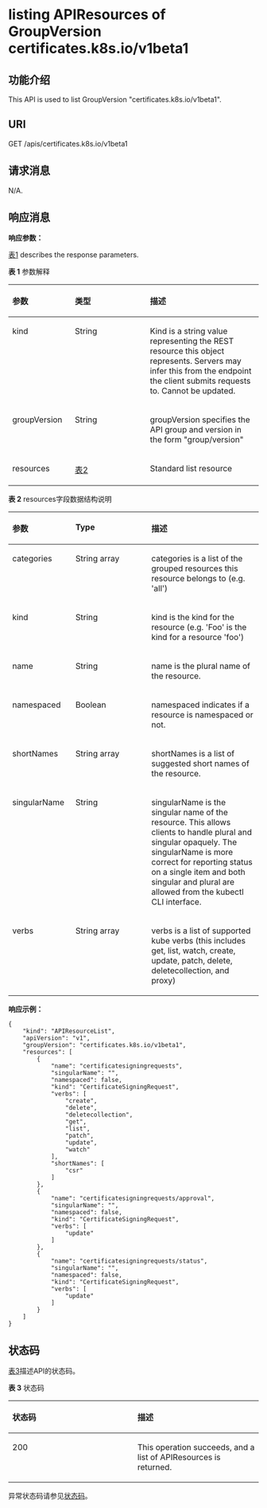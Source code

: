 # listing APIResources of GroupVersion certificates.k8s.io/v1beta1<a name="cce_02_0197"></a>

## 功能介绍<a name="section41689235"></a>

This API is used to list GroupVersion "certificates.k8s.io/v1beta1".

## URI<a name="section39658796"></a>

GET /apis/certificates.k8s.io/v1beta1

## 请求消息<a name="section21384849"></a>

N/A.

## 响应消息<a name="section58245913"></a>

**响应参数：**

[表1](#d0e48269)  describes the response parameters.

**表 1**  参数解释

<a name="d0e48269"></a>
<table><thead align="left"><tr id="row5591710"><th class="cellrowborder" valign="top" width="25%" id="mcps1.2.4.1.1"><p id="p50275403"><a name="p50275403"></a><a name="p50275403"></a>参数</p>
</th>
<th class="cellrowborder" valign="top" width="30%" id="mcps1.2.4.1.2"><p id="p45775832"><a name="p45775832"></a><a name="p45775832"></a>类型</p>
</th>
<th class="cellrowborder" valign="top" width="45%" id="mcps1.2.4.1.3"><p id="p16854893"><a name="p16854893"></a><a name="p16854893"></a>描述</p>
</th>
</tr>
</thead>
<tbody><tr id="row23069107"><td class="cellrowborder" valign="top" width="25%" headers="mcps1.2.4.1.1 "><p id="p56658385"><a name="p56658385"></a><a name="p56658385"></a>kind</p>
</td>
<td class="cellrowborder" valign="top" width="30%" headers="mcps1.2.4.1.2 "><p id="p25926512"><a name="p25926512"></a><a name="p25926512"></a>String</p>
</td>
<td class="cellrowborder" valign="top" width="45%" headers="mcps1.2.4.1.3 "><p id="p19672760"><a name="p19672760"></a><a name="p19672760"></a>Kind is a string value representing the REST resource this object represents. Servers may infer this from the endpoint the client submits requests to. Cannot be updated.</p>
</td>
</tr>
<tr id="row42837114"><td class="cellrowborder" valign="top" width="25%" headers="mcps1.2.4.1.1 "><p id="p47254225"><a name="p47254225"></a><a name="p47254225"></a>groupVersion</p>
</td>
<td class="cellrowborder" valign="top" width="30%" headers="mcps1.2.4.1.2 "><p id="p2387045"><a name="p2387045"></a><a name="p2387045"></a>String</p>
</td>
<td class="cellrowborder" valign="top" width="45%" headers="mcps1.2.4.1.3 "><p id="p59132957"><a name="p59132957"></a><a name="p59132957"></a>groupVersion specifies the API group and version in the form "group/version"</p>
</td>
</tr>
<tr id="row62434570"><td class="cellrowborder" valign="top" width="25%" headers="mcps1.2.4.1.1 "><p id="p24035444"><a name="p24035444"></a><a name="p24035444"></a>resources</p>
</td>
<td class="cellrowborder" valign="top" width="30%" headers="mcps1.2.4.1.2 "><p id="p713975"><a name="p713975"></a><a name="p713975"></a><a href="#d0e48319">表2</a></p>
</td>
<td class="cellrowborder" valign="top" width="45%" headers="mcps1.2.4.1.3 "><p id="p50725899"><a name="p50725899"></a><a name="p50725899"></a>Standard list resource</p>
</td>
</tr>
</tbody>
</table>

**表 2**  resources字段数据结构说明

<a name="d0e48319"></a>
<table><thead align="left"><tr id="row47597760"><th class="cellrowborder" valign="top" width="25.252525252525253%" id="mcps1.2.4.1.1"><p id="p30213385"><a name="p30213385"></a><a name="p30213385"></a>参数</p>
</th>
<th class="cellrowborder" valign="top" width="30.303030303030305%" id="mcps1.2.4.1.2"><p id="p31365126"><a name="p31365126"></a><a name="p31365126"></a>Type</p>
</th>
<th class="cellrowborder" valign="top" width="44.44444444444445%" id="mcps1.2.4.1.3"><p id="p57547296"><a name="p57547296"></a><a name="p57547296"></a>描述</p>
</th>
</tr>
</thead>
<tbody><tr id="row30819390"><td class="cellrowborder" valign="top" width="25.252525252525253%" headers="mcps1.2.4.1.1 "><p id="p13342665"><a name="p13342665"></a><a name="p13342665"></a>categories</p>
</td>
<td class="cellrowborder" valign="top" width="30.303030303030305%" headers="mcps1.2.4.1.2 "><p id="p7014056"><a name="p7014056"></a><a name="p7014056"></a>String array</p>
</td>
<td class="cellrowborder" valign="top" width="44.44444444444445%" headers="mcps1.2.4.1.3 "><p id="p31267652"><a name="p31267652"></a><a name="p31267652"></a>categories is a list of the grouped resources this resource belongs to (e.g. 'all')</p>
</td>
</tr>
<tr id="row12973412"><td class="cellrowborder" valign="top" width="25.252525252525253%" headers="mcps1.2.4.1.1 "><p id="p44213413"><a name="p44213413"></a><a name="p44213413"></a>kind</p>
</td>
<td class="cellrowborder" valign="top" width="30.303030303030305%" headers="mcps1.2.4.1.2 "><p id="p24516695"><a name="p24516695"></a><a name="p24516695"></a>String</p>
</td>
<td class="cellrowborder" valign="top" width="44.44444444444445%" headers="mcps1.2.4.1.3 "><p id="p39695265"><a name="p39695265"></a><a name="p39695265"></a>kind is the kind for the resource (e.g. 'Foo' is the kind for a resource 'foo')</p>
</td>
</tr>
<tr id="row21713071"><td class="cellrowborder" valign="top" width="25.252525252525253%" headers="mcps1.2.4.1.1 "><p id="p13928337"><a name="p13928337"></a><a name="p13928337"></a>name</p>
</td>
<td class="cellrowborder" valign="top" width="30.303030303030305%" headers="mcps1.2.4.1.2 "><p id="p54453536"><a name="p54453536"></a><a name="p54453536"></a>String</p>
</td>
<td class="cellrowborder" valign="top" width="44.44444444444445%" headers="mcps1.2.4.1.3 "><p id="p48660291"><a name="p48660291"></a><a name="p48660291"></a>name is the plural name of the resource.</p>
</td>
</tr>
<tr id="row35289440"><td class="cellrowborder" valign="top" width="25.252525252525253%" headers="mcps1.2.4.1.1 "><p id="p39872381"><a name="p39872381"></a><a name="p39872381"></a>namespaced</p>
</td>
<td class="cellrowborder" valign="top" width="30.303030303030305%" headers="mcps1.2.4.1.2 "><p id="p8437410"><a name="p8437410"></a><a name="p8437410"></a>Boolean</p>
</td>
<td class="cellrowborder" valign="top" width="44.44444444444445%" headers="mcps1.2.4.1.3 "><p id="p12341624"><a name="p12341624"></a><a name="p12341624"></a>namespaced indicates if a resource is namespaced or not.</p>
</td>
</tr>
<tr id="row43965757"><td class="cellrowborder" valign="top" width="25.252525252525253%" headers="mcps1.2.4.1.1 "><p id="p4456542"><a name="p4456542"></a><a name="p4456542"></a>shortNames</p>
</td>
<td class="cellrowborder" valign="top" width="30.303030303030305%" headers="mcps1.2.4.1.2 "><p id="p25435653"><a name="p25435653"></a><a name="p25435653"></a>String array</p>
</td>
<td class="cellrowborder" valign="top" width="44.44444444444445%" headers="mcps1.2.4.1.3 "><p id="p47021975"><a name="p47021975"></a><a name="p47021975"></a>shortNames is a list of suggested short names of the resource.</p>
</td>
</tr>
<tr id="row20544597"><td class="cellrowborder" valign="top" width="25.252525252525253%" headers="mcps1.2.4.1.1 "><p id="p53499637"><a name="p53499637"></a><a name="p53499637"></a>singularName</p>
</td>
<td class="cellrowborder" valign="top" width="30.303030303030305%" headers="mcps1.2.4.1.2 "><p id="p38503350"><a name="p38503350"></a><a name="p38503350"></a>String</p>
</td>
<td class="cellrowborder" valign="top" width="44.44444444444445%" headers="mcps1.2.4.1.3 "><p id="p31763647"><a name="p31763647"></a><a name="p31763647"></a>singularName is the singular name of the resource. This allows clients to handle plural and singular opaquely. The singularName is more correct for reporting status on a single item and both singular and plural are allowed from the kubectl CLI interface.</p>
</td>
</tr>
<tr id="row17437375"><td class="cellrowborder" valign="top" width="25.252525252525253%" headers="mcps1.2.4.1.1 "><p id="p3141256"><a name="p3141256"></a><a name="p3141256"></a>verbs</p>
</td>
<td class="cellrowborder" valign="top" width="30.303030303030305%" headers="mcps1.2.4.1.2 "><p id="p53115182"><a name="p53115182"></a><a name="p53115182"></a>String array</p>
</td>
<td class="cellrowborder" valign="top" width="44.44444444444445%" headers="mcps1.2.4.1.3 "><p id="p7362456"><a name="p7362456"></a><a name="p7362456"></a>verbs is a list of supported kube verbs (this includes get, list, watch, create, update, patch, delete, deletecollection, and proxy)</p>
</td>
</tr>
</tbody>
</table>

**响应示例：**

```
{
    "kind": "APIResourceList",
    "apiVersion": "v1",
    "groupVersion": "certificates.k8s.io/v1beta1",
    "resources": [
        {
            "name": "certificatesigningrequests",
            "singularName": "",
            "namespaced": false,
            "kind": "CertificateSigningRequest",
            "verbs": [
                "create",
                "delete",
                "deletecollection",
                "get",
                "list",
                "patch",
                "update",
                "watch"
            ],
            "shortNames": [
                "csr"
            ]
        },
        {
            "name": "certificatesigningrequests/approval",
            "singularName": "",
            "namespaced": false,
            "kind": "CertificateSigningRequest",
            "verbs": [
                "update"
            ]
        },
        {
            "name": "certificatesigningrequests/status",
            "singularName": "",
            "namespaced": false,
            "kind": "CertificateSigningRequest",
            "verbs": [
                "update"
            ]
        }
    ]
}
```

## 状态码<a name="section54451175"></a>

[表3](#d0e48420)描述API的状态码。

**表 3**  状态码

<a name="d0e48420"></a>
<table><thead align="left"><tr id="row12429495"><th class="cellrowborder" valign="top" width="50%" id="mcps1.2.3.1.1"><p id="p156188"><a name="p156188"></a><a name="p156188"></a>状态码</p>
</th>
<th class="cellrowborder" valign="top" width="50%" id="mcps1.2.3.1.2"><p id="p12651253"><a name="p12651253"></a><a name="p12651253"></a>描述</p>
</th>
</tr>
</thead>
<tbody><tr id="row18118571"><td class="cellrowborder" valign="top" width="50%" headers="mcps1.2.3.1.1 "><p id="p58318117"><a name="p58318117"></a><a name="p58318117"></a>200</p>
</td>
<td class="cellrowborder" valign="top" width="50%" headers="mcps1.2.3.1.2 "><p id="p26147019"><a name="p26147019"></a><a name="p26147019"></a>This operation succeeds, and a list of APIResources is returned.</p>
</td>
</tr>
</tbody>
</table>

异常状态码请参见[状态码](状态码.md)。

